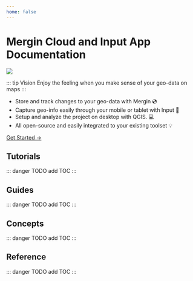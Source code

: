 ```yaml
---
home: false
---
```


# Mergin Cloud and Input App Documentation

![](preview.jpeg)

::: tip Vision
Enjoy the feeling when you make sense of your geo-data on maps
:::

- Store and track changes to your geo-data with Mergin :cd:
- Capture geo-info easily through your mobile or tablet with Input :iphone:
- Setup and analyze the project on desktop with QGIS. :computer:
- All open-source and easily integrated to your existing toolset :bulb:

<CommunityJoin />


[Get Started →](./tutorials/quick-start/index.md)

<YouTube id="DQXrINUqiFI" />

## Tutorials 

::: danger
TODO add TOC
:::


## Guides 

::: danger
TODO add TOC
:::

## Concepts

::: danger
TODO add TOC
:::

## Reference

::: danger
TODO add TOC
:::